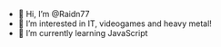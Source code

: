 - 👋 Hi, I’m @Raidn77
- 👀 I’m interested in IT, videogames and heavy metal!
- 🌱 I’m currently learning JavaScript

<!---
Raidn77/Raidn77 is a ✨ special ✨ repository because its `README.md` (this file) appears on your GitHub profile.
You can click the Preview link to take a look at your changes.
--->
